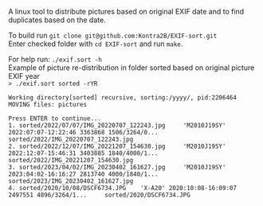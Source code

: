 A linux tool to distribute pictures based on original EXIF date and to find duplicates based on the date.

To build run `git clone git@github.com:Kontra2B/EXIF-sort.git`\
Enter checked folder with `cd EXIF-sort` and run `make`.

For help run: `./exif.sort -h`\
Example of picture re-distribution in folder sorted based on original picture EXIF year\
`> ./exif.sort sorted -rYR`
```
Working directory[sorted] recursive, sorting:/yyyy/, pid:2206464
MOVING files: pictures

Press ENTER to continue...
1. sorted/2022/07/07/IMG_20220707_122243.jpg     'M2010J19SY' 2022:07:07-12:22:46 3363868 1506/3264/0...        sorted/2022/IMG_20220707_122243.jpg
2. sorted/2022/12/07/IMG_20221207_154630.jpg	 'M2010J19SY' 2022:12:07-15:46:31 3403885 1840/4000/1... 	sorted/2022/IMG_20221207_154630.jpg
3. sorted/2023/04/02/IMG_20230402_161627.jpg	 'M2010J19SY' 2023:04:02-16:16:27 2813740 4000/1840/1... 	sorted/2023/IMG_20230402_161627.jpg
4. sorted/2020/10/08/DSCF6734.JPG	 'X-A20' 2020:10:08-16:09:07 2497551 4896/3264/1... 	sorted/2020/DSCF6734.JPG
```
